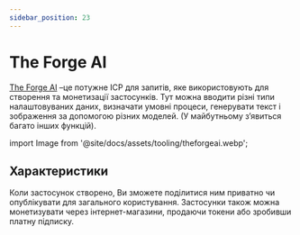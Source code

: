 ```yaml
---
sidebar_position: 23
---
```


# The Forge AI

[The Forge AI](https://theforgeai.com/) –це потужне ІСР для запитів, яке використовують для створення та монетизації застосунків. Тут можна вводити різні типи налаштовуваних даних, визначати умовні процеси, генерувати текст і зображення за допомогою різних моделей. (У майбутньому з’явиться багато інших функцій).


import Image from '@site/docs/assets/tooling/theforgeai.webp';

<div style={{textAlign: 'center'}}>
  <LazyLoadImage src={Image} style={{width: "1200px"}} />
</div>

## Характеристики

Коли застосунок створено, Ви зможете поділитися ним приватно чи опублікувати для загального користування. Застосунки також можна монетизувати через інтернет-магазини, продаючи токени або зробивши платну підписку.
